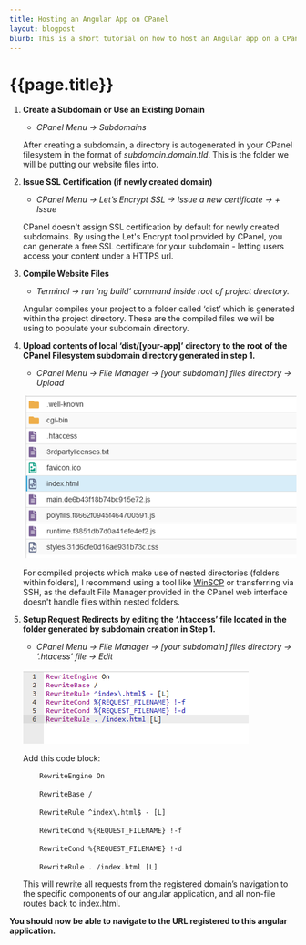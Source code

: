 ```yaml
---
title: Hosting an Angular App on CPanel
layout: blogpost
blurb: This is a short tutorial on how to host an Angular app on a CPanel instance.
---
```


# {{page.title}}

1.  **Create a Subdomain or Use an Existing Domain**
	
    * *CPanel Menu -> Subdomains*
	
    After creating a subdomain, a directory is autogenerated in your CPanel filesystem in the format of _subdomain.domain.tld_. This is the folder we will be putting our website files into.

2.  **Issue SSL Certification (if newly created domain)**

	* *CPanel Menu -> Let’s Encrypt SSL -> Issue a new certificate -> + Issue*

    CPanel doesn't assign SSL certification by default for newly created subdomains. By using the Let's Encrypt tool provided by CPanel, you can generate a free SSL certificate for your subdomain - letting users access your content under a HTTPS url.

3.  **Compile Website Files**
	
    * *Terminal -> run ‘ng build’ command inside root of project directory.*

    Angular compiles your project to a folder called ‘dist’ which is generated within the project directory. These are the compiled files we will be using to populate your subdomain directory.

4.  **Upload contents of local ‘dist/\[your-app]’ directory to the root of the CPanel Filesystem subdomain directory generated in step 1.**

    * *CPanel Menu -> File Manager -> [your subdomain] files directory -> Upload* 

    ![CPanel File System Screenshot](/assets/img/blog/hosting-an-angular-app-on-cpanel-1.png)

    For compiled projects which make use of nested directories (folders within folders), I recommend using a tool like [WinSCP](https://winscp.net/eng/index.php) or transferring via SSH, as the default File Manager provided in the CPanel web interface doesn't handle files within nested folders.

5.  **Setup Request Redirects by editing the ‘.htaccess’ file located in the folder generated by subdomain creation in Step 1.**

    * *CPanel Menu -> File Manager -> [your subdomain] files directory -> ‘.htacess’ file -> Edit*

    ![.htaccess file](/assets/img/blog/hosting-an-angular-app-on-cpanel-2.png)

    Add this code block:

    ```
        RewriteEngine On
        
        RewriteBase /
        
        RewriteRule ^index\.html$ - [L]
        
        RewriteCond %{REQUEST_FILENAME} !-f
        
        RewriteCond %{REQUEST_FILENAME} !-d
        
        RewriteRule . /index.html [L]
    ```

    This will rewrite all requests from the registered domain’s navigation to the specific components of our angular application, and all non-file routes back to index.html.

**You should now be able to navigate to the URL registered to this angular application.**
